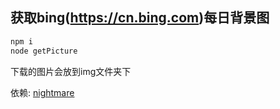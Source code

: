 ## 获取bing(https://cn.bing.com)每日背景图

```bash
npm i
node getPicture
```
下载的图片会放到img文件夹下

依赖: [nightmare](http://www.nightmarejs.org/)